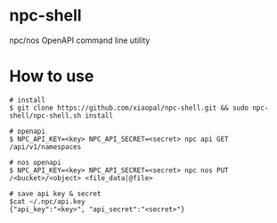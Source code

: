 # npc-shell
npc/nos OpenAPI command line utility

# How to use
```
# install
$ git clone https://github.com/xiaopal/npc-shell.git && sudo npc-shell/npc-shell.sh install

# openapi
$ NPC_API_KEY=<key> NPC_API_SECRET=<secret> npc api GET /api/v1/namespaces

# nos openapi
$ NPC_API_KEY=<key> NPC_API_SECRET=<secret> npc nos PUT /<bucket>/<object> <file_data|@file>

# save api key & secret
$cat ~/.npc/api.key
{"api_key":"<key>", "api_secret":"<secret>"}

```
